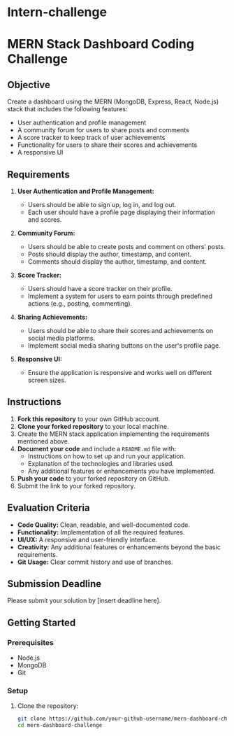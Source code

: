 # Intern-challenge

# MERN Stack Dashboard Coding Challenge

## Objective
Create a dashboard using the MERN (MongoDB, Express, React, Node.js) stack that includes the following features:
- User authentication and profile management
- A community forum for users to share posts and comments
- A score tracker to keep track of user achievements
- Functionality for users to share their scores and achievements
- A responsive UI

## Requirements
1. **User Authentication and Profile Management:**
   - Users should be able to sign up, log in, and log out.
   - Each user should have a profile page displaying their information and scores.

2. **Community Forum:**
   - Users should be able to create posts and comment on others' posts.
   - Posts should display the author, timestamp, and content.
   - Comments should display the author, timestamp, and content.

3. **Score Tracker:**
   - Users should have a score tracker on their profile.
   - Implement a system for users to earn points through predefined actions (e.g., posting, commenting).

4. **Sharing Achievements:**
   - Users should be able to share their scores and achievements on social media platforms.
   - Implement social media sharing buttons on the user's profile page.

5. **Responsive UI:**
   - Ensure the application is responsive and works well on different screen sizes.

## Instructions
1. **Fork this repository** to your own GitHub account.
2. **Clone your forked repository** to your local machine.
3. Create the MERN stack application implementing the requirements mentioned above.
4. **Document your code** and include a `README.md` file with:
   - Instructions on how to set up and run your application.
   - Explanation of the technologies and libraries used.
   - Any additional features or enhancements you have implemented.
5. **Push your code** to your forked repository on GitHub.
6. Submit the link to your forked repository.

## Evaluation Criteria
- **Code Quality:** Clean, readable, and well-documented code.
- **Functionality:** Implementation of all the required features.
- **UI/UX:** A responsive and user-friendly interface.
- **Creativity:** Any additional features or enhancements beyond the basic requirements.
- **Git Usage:** Clear commit history and use of branches.

## Submission Deadline
Please submit your solution by [insert deadline here].

## Getting Started
### Prerequisites
- Node.js
- MongoDB
- Git

### Setup
1. Clone the repository:
   ```bash
   git clone https://github.com/your-github-username/mern-dashboard-challenge.git
   cd mern-dashboard-challenge
